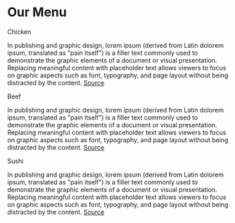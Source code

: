 
<html>
<head>
<link rel="stylesheet" href="module2styles.css">
<meta charset="utf-8">
<meta name='viewport' content='width=device-width, initial-scale=1'>
<title>Module 2 solution</title>
</head>
<body>
<h1>Our Menu</h1>
<div class='row'>
	<div class='col-lg-4 col-md-6 sx-12'>
		<div class='section'>
			<span id='nr1'>Chicken</span>
				<p>In publishing and graphic design, lorem ipsum (derived from Latin dolorem ipsum, translated as "pain itself") is a filler text commonly used to demonstrate the graphic elements of a document or visual presentation. Replacing meaningful content with placeholder text allows viewers to focus on graphic aspects such as font, typography, and page layout without being distracted by the content. <a href='https://en.wikipedia.org/wiki/Lorem_ipsum' target='blank' title='Source'>Source</a></p>
		</div>
	</div>
	<div class='col-lg-4 col-md-6 sx-12'>
		<div class='section'>
			<span id='nr2'>Beef</span>
				<p>In publishing and graphic design, lorem ipsum (derived from Latin dolorem ipsum, translated as "pain itself") is a filler text commonly used to demonstrate the graphic elements of a document or visual presentation. Replacing meaningful content with placeholder text allows viewers to focus on graphic aspects such as font, typography, and page layout without being distracted by the content. <a href='https://en.wikipedia.org/wiki/Lorem_ipsum' target='blank' title='Source'>Source</a></p>
		</div>
	</div>
	<div class='col-lg-4 col-md-12 sx-12'>
		<div class='section'>
			<span id='nr3'>Sushi</span>
				<p>In publishing and graphic design, lorem ipsum (derived from Latin dolorem ipsum, translated as "pain itself") is a filler text commonly used to demonstrate the graphic elements of a document or visual presentation. Replacing meaningful content with placeholder text allows viewers to focus on graphic aspects such as font, typography, and page layout without being distracted by the content. <a href='https://en.wikipedia.org/wiki/Lorem_ipsum' target='blank' title='Source'>Source</a></p>
		</div>
	</div>
</div>
</body>
</html>
